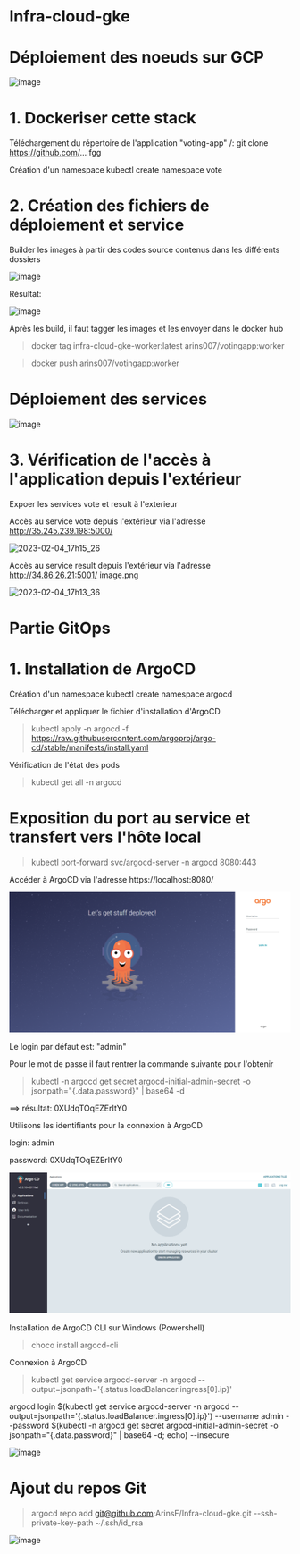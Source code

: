# Infra-cloud-gke

# Déploiement des noeuds sur GCP

![image](https://user-images.githubusercontent.com/78741748/216820168-e101544b-c4fa-416b-b32b-d8a6180925c1.png)



# 1. Dockeriser cette stack

Téléchargement du répertoire de l'application "voting-app"
/: git clone  https://github.com/...
fgg

Création d'un namespace
kubectl create namespace vote



# 2. Création des fichiers de déploiement et service

Builder les images à partir des codes source contenus dans les différents dossiers

![image](https://user-images.githubusercontent.com/78741748/216818983-4a189463-08a2-4ff2-997c-485678a3a622.png)

Résultat:

![image](https://user-images.githubusercontent.com/78741748/216819235-8bfe2be2-352e-4acd-82e5-a967caba3665.png)


Après les build, il faut tagger les images et les envoyer dans le docker hub

> docker tag infra-cloud-gke-worker:latest arins007/votingapp:worker

> docker push arins007/votingapp:worker




# Déploiement des services


![image](https://user-images.githubusercontent.com/78741748/216826788-836d890e-7ca4-4757-b143-bde63c7c5a4e.png)



# 3. Vérification de l'accès à l'application depuis l'extérieur


Expoer les services vote et result à l'exterieur



Accès au service vote depuis l'extérieur via l'adresse http://35.245.239.198:5000/


![2023-02-04_17h15_26](https://user-images.githubusercontent.com/78741748/216778352-3070dc8e-a71f-4a6d-a708-9432a8c11b20.png)


Accès au service result depuis l'extérieur via l'adresse http://34.86.26.21:5001/
image.png


![2023-02-04_17h13_36](https://user-images.githubusercontent.com/78741748/216778372-6cc9a9e7-aac2-4b42-b39e-bb6f552ddb85.png)




# Partie GitOps

# 1. Installation de ArgoCD
Création d'un namespace
kubectl create namespace argocd

Télécharger et appliquer le fichier d'installation d'ArgoCD
> kubectl apply -n argocd -f https://raw.githubusercontent.com/argoproj/argo-cd/stable/manifests/install.yaml

Vérification de l'état des pods
> kubectl get all -n argocd



# Exposition du port au service et transfert vers l'hôte local

> kubectl port-forward svc/argocd-server -n argocd 8080:443


Accéder à ArgoCD via l'adresse  https://localhost:8080/

![](2023-02-05-00-01-22.png)


Le login par défaut est:      "admin"

Pour le mot de passe il faut rentrer la commande suivante pour l'obtenir

> kubectl -n argocd get secret argocd-initial-admin-secret -o jsonpath="{.data.password}" | base64 -d

==> résultat:  0XUdqTOqEZErItY0

Utilisons les identifiants pour la connexion à ArgoCD

login: admin

password:  0XUdqTOqEZErItY0



![](2023-02-04-23-57-39.png)






Installation de ArgoCD CLI sur Windows (Powershell)

> choco install argocd-cli



Connexion à ArgoCD

> kubectl get service argocd-server -n argocd --output=jsonpath='{.status.loadBalancer.ingress[0].ip}'


argocd login $(kubectl get service argocd-server -n argocd --output=jsonpath='{.status.loadBalancer.ingress[0].ip}') --username admin --password $(kubectl -n argocd get secret argocd-initial-admin-secret -o jsonpath="{.data.password}" | base64 -d; echo) --insecure


![image](https://user-images.githubusercontent.com/78741748/216818353-15ae0808-9900-42a5-b0ee-c8c7a55e78ae.png)


# Ajout du repos Git

> argocd repo add git@github.com:ArinsF/Infra-cloud-gke.git --ssh-private-key-path ~/.ssh/id_rsa


![image](https://user-images.githubusercontent.com/78741748/216827401-d0d06584-a987-4d06-8fc8-02b8531124dd.png)




